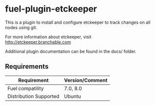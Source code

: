 fuel-plugin-etckeeper
=====================

This is a plugin to install and configure etckeeper to track changes on all nodes
using git.

For more information about etckeeper, visit http://etckeeper.branchable.com

Additional plugin documentation can be found in the docs/ folder.

Requirements
------------
| Requirement                      | Version/Comment                           |
|----------------------------------|-------------------------------------------|
| Fuel compatility                 | 7.0, 8.0                                  |
| Distribution Supported           | Ubuntu                                    |
